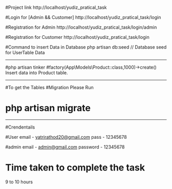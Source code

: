 #Project link
http://localhost/yudiz_pratical_task

#Login for [Admin && Customer]
http://localhost/yudiz_pratical_task/login

#Registration for Admin
http://localhost/yudiz_pratical_task/login/admin

#Registration for Customer
http://localhost/yudiz_pratical_task/login

#Command to insert Data in Database
php artisan db:seed  // Database seed for UserTable Data

-----------------------------------------------------------
#php artisan tinker
#factory(App\Models\Product::class,1000)->create()
Insert data into Product table.

------------------------------------------------------------------
#To get the Tables
#Migration 
Please Run 
# php artisan migrate 

----------------------------------------------------------------------
#Crendentails

#User
email - yatrirathod20@gmail.com
pass - 	12345678


#admin
email - admin@gmail.com
password - 12345678


# Time taken to complete the task 
9 to 10 hours